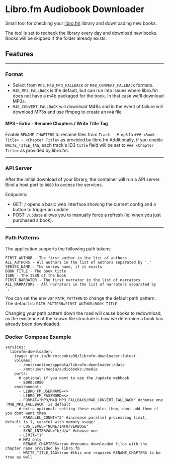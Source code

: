 # Libro.fm Audiobook Downloader

Small tool for checking your [libro.fm](https://libro.fm) library and downloading new books.

The tool is set to recheck the library every day and download new books. Books will be skipped if the folder already exists.

## Features

---
### Format
- Select from `MP3`, `M4B_MP3_FALLBACK` or `M4B_CONVERT_FALLBACK` formats. 
- `M4B_MP3_FALLBACK` is the default, but can run into issues where libro.fm does not have a m4b packaged for the book. In that case we'll download MP3s.
- `M4B_CONVERT_FALLBACK` will download M4Bs and in the event of failure will download  MP3s and use ffmpeg to create an `M4B` file


#### MP3 - Extra - Rename Chapters / Write Title Tag

Enable `RENAME_CHAPTERS` to rename files from `Track - #.mp3` to `### <Book Title> - <Chapter Title>` as provided by libro.fm
Additionally, if you enable `WRITE_TITLE_TAG`, each track's ID3 `title` field will be set to `### <Chapter Title>` as provided by libro.fm.

----

### API Server
After the initial download of your library, the container will run a API server.
Bind a host port to `8080` to access the services.

Endpoints:
- GET: `/` opens a basic web interface showing the current config and a button to trigger an update
- POST: `/update` allows you to manually force a refresh (ie: when you just purchased a book).


----

### Path Patterns
The application supports the following path tokens:
```
FIRST_AUTHOR - The first author in the list of authors
ALL_AUTHORS - All authors in the list of authors separated by ','
SERIES_NAME - The series name, if it exists
BOOK_TITLE - The book title
ISBN - The ISBN of the book
FIRST_NARRATOR - The first narrator in the list of narrators
ALL_NARRATORS - All narrators in the list of narrators separated by ','
```

You can set the env var `PATH_PATTERN` to change the default path pattern. The default is:
`PATH_PATTERN=FIRST_AUTHOR/BOOK_TITLE`

Changing your path pattern down the road will cause books to redownload, as the existence of the known file structure is how we determine a book has already been downloaded.

### Docker Compose Example
```
services:
  librofm-downloader:
    image: ghcr.io/burntcookie90/librofm-downloader:latest
    volumes:
      - /mnt/runtime/appdata/librofm-downloader:/data
      - /mnt/user/media/audiobooks:/media
    ports:
      # optional if you want to use the /update webhook
      - 8080:8080 
    environment:
      - LIBRO_FM_USERNAME=<>
      - LIBRO_FM_PASSWORD=<>
      - FORMAT="MP3/M4B_MP3_FALLBACK/M4B_CONVERT_FALLBACK" #choose one `M4B_MP3_FALLBACK` is default
      # extra optional: setting these enables them, dont add them if you dont want them.
      - PARALLEL_COUNT="3" #increase parallel processing limit, default is 1, careful with memory usage!
      - LOG_LEVEL="NONE/INFO/VERBOSE"
      - SYNC_INTERVAL="h/d/w" #choose one
      - LIMIT="1"
      # MP3 only
      - RENAME_CHAPTERS=true #renames downloaded files with the chapter name provided by libro.fm
      - WRITE_TITLE_TAG=true #this one requires RENAME_CHAPTERS to be true as well
```
